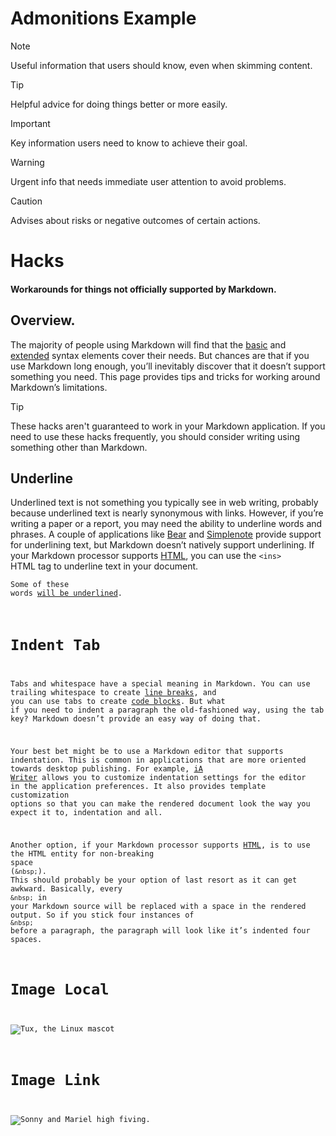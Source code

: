 # Admonitions Example  
> [!NOTE]
> Useful information that users should know, even when skimming content.

> [!TIP]
> Helpful advice for doing things better or more easily.

> [!IMPORTANT]
> Key information users need to know to achieve their goal.

> [!WARNING]
> Urgent info that needs immediate user attention to avoid problems.

> [!CAUTION]
> Advises about risks or negative outcomes of certain actions.

# Hacks 
#### Workarounds for things not officially supported by Markdown.

## Overview.
The majority of people using Markdown will find that the [basic](https://www.abc.com)
and [extended](https://www.abc.com) syntax elements cover their needs. But chances are that if you use Markdown long enough, you’ll inevitably discover that it doesn’t support something you need. This page provides tips and tricks for working around Markdown’s limitations.

> [!TIP]
> These hacks aren't guaranteed to work in your Markdown application. If you need to use these hacks frequently, you should consider writing using something other than Markdown.

## Underline
Underlined text is not something you typically see in web writing, probably because underlined text is nearly synonymous with links. However, if you’re writing a paper or a report, you may need the ability to underline words and phrases. A couple of applications like [Bear](www.google.com) and [Simplenote](www.google.com) provide support for underlining text, but Markdown doesn’t natively support underlining. If your Markdown processor supports [HTML](www.google.com), you can use the 
<code class="language-plaintext highlighter-rouge">&lt;ins&gt; </code> HTML tag to underline text in your document.

<code class = "language-plaintext highlighter-rouge" >Some of these words <ins>will be underlined</ins>.

# Indent Tab 
Tabs and whitespace have a special meaning in Markdown. You can use trailing whitespace to create [line breaks](www.a.com), and you can use tabs to create [code blocks](www.b.com). But what if you need to indent a paragraph the old-fashioned way, using the tab key? Markdown doesn’t provide an easy way of doing that.

Your best bet might be to use a Markdown editor that supports indentation. This is common in applications that are more oriented towards desktop publishing. For example, [iA Writer](www.c.com) allows you to customize indentation settings for the editor in the application preferences. It also provides template customization options so that you can make the rendered document look the way you expect it to, indentation and all.

Another option, if your Markdown processor supports [HTML](www.d.com), is to use the HTML entity for non-breaking space 
(<code class="language-plaintext highlighter-rouge">&amp;nbsp;</code>). 
This should probably be your option of last resort as it can get awkward. Basically, every <code class="language-plaintext highlighter-rouge">&amp;nbsp;</code> in your Markdown source will be replaced with a space in the rendered output. So if you stick four instances of <code class="language-plaintext highlighter-rouge">&amp;nbsp;</code> before a paragraph, the paragraph will look like it’s indented four spaces.

# Image Local 
 ![Tux, the Linux mascot](a/tux.avif)
# Image Link 
 ![Sonny and Mariel high fiving.](https://content.codecademy.com/courses/learn-cpp/community-challenge/highfive.gif)
